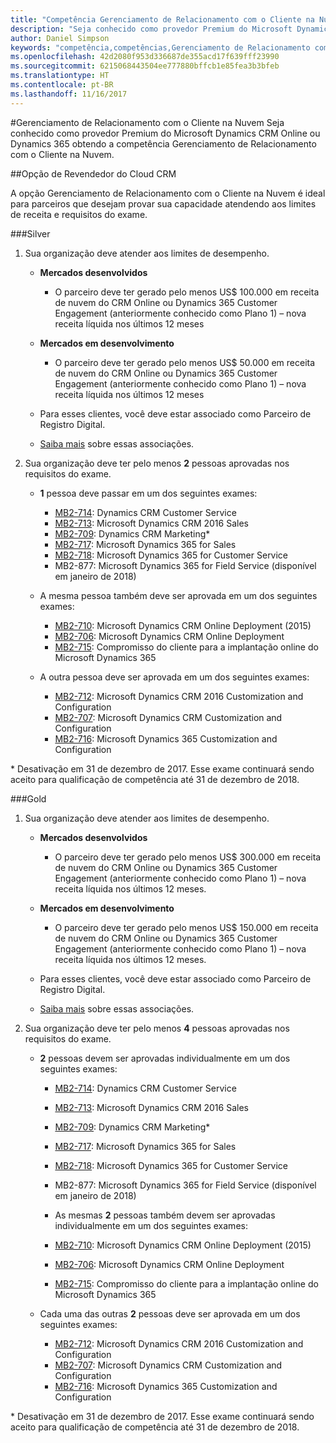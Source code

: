 ```yaml
---
title: "Competência Gerenciamento de Relacionamento com o Cliente na Nuvem"
description: "Seja conhecido como provedor Premium do Microsoft Dynamics CRM Online ou Dynamics 365 obtendo a competência Gerenciamento de Relacionamento com o Cliente na Nuvem."
author: Daniel Simpson
keywords: "competência,competências,Gerenciamento de Relacionamento com o Cliente na Nuvem"
ms.openlocfilehash: 42d2080f953d336687de355acd17f639fff23990
ms.sourcegitcommit: 6215068443504ee777880bffcb1e85fea3b3bfeb
ms.translationtype: HT
ms.contentlocale: pt-BR
ms.lasthandoff: 11/16/2017
---
```

#<a name="cloud-customer-relationship-management"></a>Gerenciamento de Relacionamento com o Cliente na Nuvem
Seja conhecido como provedor Premium do Microsoft Dynamics CRM Online ou Dynamics 365 obtendo a competência Gerenciamento de Relacionamento com o Cliente na Nuvem.

##<a name="cloud-crm-reseller-option"></a>Opção de Revendedor do Cloud CRM

A opção Gerenciamento de Relacionamento com o Cliente na Nuvem é ideal para parceiros que desejam provar sua capacidade atendendo aos limites de receita e requisitos do exame. 

###<a name="silver"></a>Silver

1. Sua organização deve atender aos limites de desempenho.

    - **Mercados desenvolvidos**
        - O parceiro deve ter gerado pelo menos US$ 100.000 em receita de nuvem do CRM Online ou Dynamics 365 Customer Engagement (anteriormente conhecido como Plano 1) – nova receita líquida nos últimos 12 meses

    - **Mercados em desenvolvimento**
        - O parceiro deve ter gerado pelo menos US$ 50.000 em receita de nuvem do CRM Online ou Dynamics 365 Customer Engagement (anteriormente conhecido como Plano 1) – nova receita líquida nos últimos 12 meses

    - Para esses clientes, você deve estar associado como Parceiro de Registro Digital.
    - [Saiba mais](https://partner.microsoft.com/en-us/membership/digital-partner-of-record) sobre essas associações.  
  
2. Sua organização deve ter pelo menos **2** pessoas aprovadas nos requisitos do exame.

    - **1** pessoa deve passar em um dos seguintes exames:
        - [MB2-714](https://www.microsoft.com/en-us/learning/exam-mb2-714.aspx): Dynamics CRM Customer Service
        - [MB2-713](https://www.microsoft.com/en-us/learning/exam-mb2-713.aspx): Microsoft Dynamics CRM 2016 Sales
        - [MB2-709](https://www.microsoft.com/en-us/learning/exam-mb2-709.aspx): Dynamics CRM Marketing* 
        - [MB2-717](https://www.microsoft.com/en-us/learning/exam-mb2-717.aspx): Microsoft Dynamics 365 for Sales
        - [MB2-718](https://www.microsoft.com/en-us/learning/exam-mb2-718.aspx): Microsoft Dynamics 365 for Customer Service
        - MB2-877: Microsoft Dynamics 365 for Field Service (disponível em janeiro de 2018)

    - A mesma pessoa também deve ser aprovada em um dos seguintes exames:
        - [MB2-710](https://www.microsoft.com/en-us/learning/exam-mb2-710.aspx): Microsoft Dynamics CRM Online Deployment (2015)
        - [MB2-706](https://www.microsoft.com/en-us/learning/exam-mb2-706.aspx): Microsoft Dynamics CRM Online Deployment
        - [MB2-715](https://www.microsoft.com/en-us/learning/exam-mb2-715.aspx): Compromisso do cliente para a implantação online do Microsoft Dynamics 365
        
    - A outra pessoa deve ser aprovada em um dos seguintes exames:
        - [MB2-712](https://www.microsoft.com/en-us/learning/exam-mb2-712.aspx): Microsoft Dynamics CRM 2016 Customization and Configuration
        - [MB2-707](https://www.microsoft.com/en-us/learning/exam-mb2-707.aspx): Microsoft Dynamics CRM Customization and Configuration
        - [MB2-716](https://www.microsoft.com/en-us/learning/exam-mb2-716.aspx): Microsoft Dynamics 365 Customization and Configuration

\* Desativação em 31 de dezembro de 2017. Esse exame continuará sendo aceito para qualificação de competência até 31 de dezembro de 2018. 

###<a name="gold"></a>Gold

1. Sua organização deve atender aos limites de desempenho.

    - **Mercados desenvolvidos**
    
        - O parceiro deve ter gerado pelo menos US$ 300.000 em receita de nuvem do CRM Online ou Dynamics 365 Customer Engagement (anteriormente conhecido como Plano 1) – nova receita líquida nos últimos 12 meses.
     
    - **Mercados em desenvolvimento**

        - O parceiro deve ter gerado pelo menos US$ 150.000 em receita de nuvem do CRM Online ou Dynamics 365 Customer Engagement (anteriormente conhecido como Plano 1) – nova receita líquida nos últimos 12 meses.

    - Para esses clientes, você deve estar associado como Parceiro de Registro Digital.
    - [Saiba mais](https://partner.microsoft.com/en-us/membership/digital-partner-of-record) sobre essas associações.  


2. Sua organização deve ter pelo menos **4** pessoas aprovadas nos requisitos do exame.

    - **2** pessoas devem ser aprovadas individualmente em um dos seguintes exames:
        - [MB2-714](https://www.microsoft.com/en-us/learning/exam-mb2-714.aspx): Dynamics CRM Customer Service
        - [MB2-713](https://www.microsoft.com/en-us/learning/exam-mb2-713.aspx): Microsoft Dynamics CRM 2016 Sales
        - [MB2-709](https://www.microsoft.com/en-us/learning/exam-mb2-709.aspx): Dynamics CRM Marketing* 
        - [MB2-717](https://www.microsoft.com/en-us/learning/exam-mb2-717.aspx): Microsoft Dynamics 365 for Sales
        - [MB2-718](https://www.microsoft.com/en-us/learning/exam-mb2-718.aspx): Microsoft Dynamics 365 for Customer Service
        - MB2-877: Microsoft Dynamics 365 for Field Service (disponível em janeiro de 2018)
        
        - As mesmas **2** pessoas também devem ser aprovadas individualmente em um dos seguintes exames:
        - [MB2-710](https://www.microsoft.com/en-us/learning/exam-mb2-710.aspx): Microsoft Dynamics CRM Online Deployment (2015)
        - [MB2-706](https://www.microsoft.com/en-us/learning/exam-mb2-706.aspx): Microsoft Dynamics CRM Online Deployment
        - [MB2-715](https://www.microsoft.com/en-us/learning/exam-mb2-715.aspx): Compromisso do cliente para a implantação online do Microsoft Dynamics 365

    - Cada uma das outras **2** pessoas deve ser aprovada em um dos seguintes exames:
        - [MB2-712](https://www.microsoft.com/en-us/learning/exam-mb2-712.aspx): Microsoft Dynamics CRM 2016 Customization and Configuration
        - [MB2-707](https://www.microsoft.com/en-us/learning/exam-mb2-707.aspx): Microsoft Dynamics CRM Customization and Configuration
        - [MB2-716](https://www.microsoft.com/en-us/learning/exam-mb2-716.aspx): Microsoft Dynamics 365 Customization and Configuration

\* Desativação em 31 de dezembro de 2017. Esse exame continuará sendo aceito para qualificação de competência até 31 de dezembro de 2018. 
